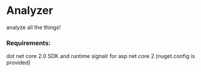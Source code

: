 # Analyzer
analyze all the things!

### Requirements:
dot net core 2.0 SDK and runtime
signalr for asp net core 2 (nuget.config is provided)